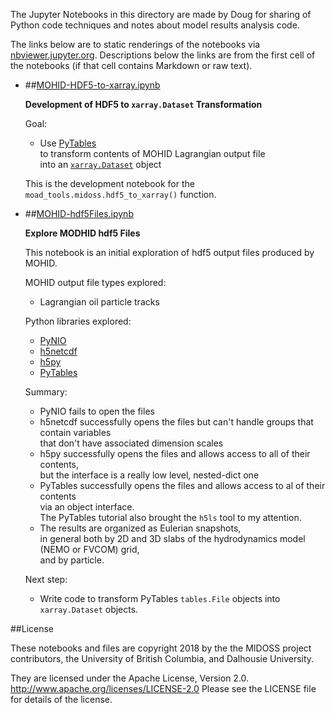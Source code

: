 The Jupyter Notebooks in this directory are made by Doug for
sharing of Python code techniques and notes about model results analysis
code.

The links below are to static renderings of the notebooks via
[nbviewer.jupyter.org](https://nbviewer.jupyter.org/).
Descriptions below the links are from the first cell of the notebooks
(if that cell contains Markdown or raw text).

* ##[MOHID-HDF5-to-xarray.ipynb](https://nbviewer.jupyter.org/urls/bitbucket.org/midos/analysis-doug/raw/default/notebooks/MOHID-HDF5-to-xarray.ipynb)  
    
    **Development of HDF5 to `xarray.Dataset` Transformation**  
      
    Goal:  
      
    * Use [PyTables](https://www.pytables.org/index.html)  
    to transform contents of MOHID Lagrangian output file  
    into an [`xarray.Dataset`](http://xarray.pydata.org/en/stable/api.html#dataset) object  
      
    This is the development notebook for the `moad_tools.midoss.hdf5_to_xarray()` function.  

* ##[MOHID-hdf5Files.ipynb](https://nbviewer.jupyter.org/urls/bitbucket.org/midos/analysis-doug/raw/default/notebooks/MOHID-hdf5Files.ipynb)  
    
    **Explore MODHID hdf5 Files**  
      
    This notebook is an initial exploration of hdf5 output files produced by MOHID.  
      
    MOHID output file types explored:  
      
    * Lagrangian oil particle tracks  
      
    Python libraries explored:  
      
    * [PyNIO](https://www.pyngl.ucar.edu/Nio.shtml)  
    * [h5netcdf](https://github.com/shoyer/h5netcdf)  
    * [h5py](http://docs.h5py.org/en/stable/index.html)  
    * [PyTables](https://www.pytables.org/index.html)  
      
    Summary:  
      
    * PyNIO fails to open the files  
    * h5netcdf successfully opens the files but can't handle groups that contain variables  
    that don't have associated dimension scales  
    * h5py successfully opens the files and allows access to all of their contents,  
    but the interface is a really low level, nested-dict one  
    * PyTables successfully opens the files and allows access to al of their contents  
    via an object interface.  
    The PyTables tutorial also brought the `h5ls` tool to my attention.  
    * The results are organized as Eulerian snapshots,  
    in general both by 2D and 3D slabs of the hydrodynamics model (NEMO or FVCOM) grid,  
    and by particle.  
      
    Next step:  
      
    * Write code to transform PyTables `tables.File` objects into `xarray.Dataset` objects.  


##License

These notebooks and files are copyright 2018
by the the MIDOSS project contributors,
the University of British Columbia,
and Dalhousie University.

They are licensed under the Apache License, Version 2.0.
http://www.apache.org/licenses/LICENSE-2.0
Please see the LICENSE file for details of the license.
